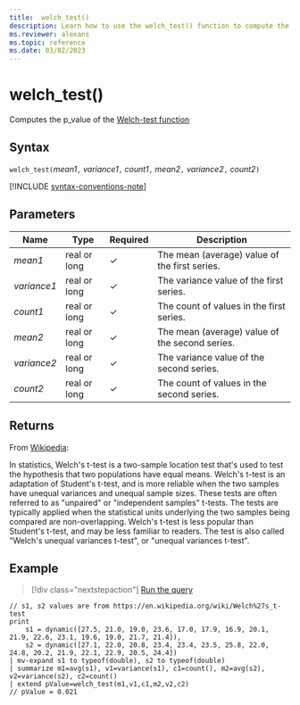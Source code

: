 ```yaml
---
title:  welch_test()
description: Learn how to use the welch_test() function to compute the p_value of the Welch-test.
ms.reviewer: alexans
ms.topic: reference
ms.date: 03/02/2023
---
```

# welch_test()

Computes the p_value of the [Welch-test function](https://en.wikipedia.org/wiki/Welch%27s_t-test)

## Syntax

`welch_test(`*mean1*`,` *variance1*`,` *count1*`,` *mean2*`,` *variance2*`,` *count2*`)`

[!INCLUDE [syntax-conventions-note](../../includes/syntax-conventions-note.md)]

## Parameters

| Name | Type | Required | Description |
|--|--|--|--|
| *mean1* | real or long | &check; | The mean (average) value of the first series.|
| *variance1* | real or long | &check; | The variance value of the first series.|
| *count1* | real or long | &check; | The count of values in the first series.|
| *mean2* | real or long | &check; | The mean (average) value of the second series.|
| *variance2* | real or long | &check; | The variance value of the second series.|
| *count2* | real or long | &check; | The count of values in the second series.|

## Returns

From [Wikipedia](https://en.wikipedia.org/wiki/Welch%27s_t-test):

In statistics, Welch's t-test is a two-sample location test that's used to test the hypothesis that two populations have equal means.
Welch's t-test is an adaptation of Student's t-test, and is more reliable when the two samples have unequal variances and unequal sample sizes. These tests are often referred to as "unpaired" or "independent samples" t-tests.
The tests are typically applied when the statistical units underlying the two samples being compared are non-overlapping.
Welch's t-test is less popular than Student's t-test, and may be less familiar to readers. The test is also called "Welch's unequal variances t-test", or "unequal variances t-test".

## Example

> [!div class="nextstepaction"]
> <a href="https://dataexplorer.azure.com/clusters/help/databases/Samples?query=H4sIAAAAAAAAA2WP3UrEMBCF7xf2HXKZQgydsT/uRV7DGxGJadRCk5ZtGnfFhzeTqBTNxWE4fOfMZDmPPhwPLL0VmGLD1Ws3Gv6AvWwFQ5C1YHAixVvZpbnPTi9PSTtSrCVkkmYkJpGQU91vFmSftXmsxPc6/LMOcrzOhXe5pNkpHdNmvzBNnmuJu9WloZzUZiatOx4+mYs39rJoP9Anw8zCdbHzCx/m7XmylaBb/rmUWzfn9Hn8sMyB0vGVr5DoCComV3tji2FAmXnzgafZYQGRQNyBZBj8AandXoJNJy33etqsereTeXsKdg3cgYggDAiHIqIwWH0B4CiCU6cBAAA=" target="_blank">Run the query</a>

```kusto
// s1, s2 values are from https://en.wikipedia.org/wiki/Welch%27s_t-test
print
    s1 = dynamic([27.5, 21.0, 19.0, 23.6, 17.0, 17.9, 16.9, 20.1, 21.9, 22.6, 23.1, 19.6, 19.0, 21.7, 21.4]),
    s2 = dynamic([27.1, 22.0, 20.8, 23.4, 23.4, 23.5, 25.8, 22.0, 24.8, 20.2, 21.9, 22.1, 22.9, 20.5, 24.4])
| mv-expand s1 to typeof(double), s2 to typeof(double)
| summarize m1=avg(s1), v1=variance(s1), c1=count(), m2=avg(s2), v2=variance(s2), c2=count()
| extend pValue=welch_test(m1,v1,c1,m2,v2,c2)
// pValue = 0.021
```
